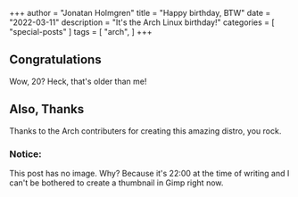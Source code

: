 +++
author = "Jonatan Holmgren"
title = "Happy birthday, BTW"
date = "2022-03-11"
description = "It's the Arch Linux birthday!"
categories = [
    "special-posts"
]
tags = [
    "arch",
]
+++
## Congratulations
Wow, 20? Heck, that's older than me!
## Also, Thanks
Thanks to the Arch contributers for creating this amazing distro, you rock.

### Notice:
This post has no image. Why? Because it's 22:00 at the time of writing and I can't be bothered to create a thumbnail in Gimp right now.
